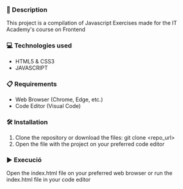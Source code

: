 ### 📄 Description
This project is a compilation of Javascript Exercises made for the IT Academy's course on Frontend

### 💻 Technologies used
* HTML5 & CSS3
* JAVASCRIPT

### 📋 Requirements
* Web Browser (Chrome, Edge, etc.)
* Code Editor (Visual Code)

### 🛠️ Installation
1. Clone the repository or download the files: git clone <repo_url>
2. Open the file with the project on your preferred code editor

### ▶️ Execució
Open the index.html file on your preferred web browser or run the index.html file in your code editor
